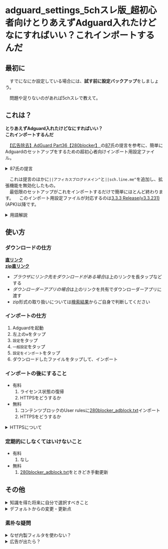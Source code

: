 # adguard_settings_5chスレ版_超初心者向けとりあえずAdguard入れたけどなにすればいい？これインポートするんだ

## 最初に
　すでになにか設定している場合には、**試す前に設定バックアップ**をしましょう。

　問題や足りないのがあれば5chスレで教えて。

## これは？
**とりあえずAdguard入れたけどなにすればいい？**  
**これインポートするんだ**

　[【広告除去】AdGuard Part36【280blocker】 ](https://egg.5ch.net/test/read.cgi/android/1585413705/)の[87](https://egg.5ch.net/test/read.cgi/android/1585413705/87)氏の提言を参考に、簡単にAdguardのセットアップをするための超初心者向けインポート用設定ファイル。
<details>
<summary>87氏の提言</summary>

> もう面倒だから最新版にして、280とDNSオン(280ドメイン)だけで使ってる  
> 何時までも旧バージョンに拘っても新機能や性能改善などでいつかはバージョンアップすることになるから
</details>

　これは提言のほかに`||アフィカスブログドメイン^`と`||sch.line.me^`を追加し、拡張機能を無効化したもの。  
　最低限のセットアップがこれをインポートするだけで簡単にほとんど終わります。
　このインポート用設定ファイルが対応するのは[3.3.3 Release(v3.3.231)](https://github.com/AdguardTeam/AdguardForAndroid/releases/download/v3.3.231/adguard-3.3.3-release.apk)(APK)以降です。
<details>
<summary>用語解説</summary>

- `||アフィカスブログドメイン^`  
	　5chスレに[Adguardアフィリエイトプログラム](https://aff.adguard.com/en/welcome.html)リンクやブログリンクを貼る荒らしのブログ。  
	　ブログドメインは`adsoku[.]blogspot[.]com`。
- `||sch.line.me^`  
	　[LINEアプリ](https://play.google.com/store/apps/details?id=jp.naver.line.android)のトークリストにある広告ドメイン。  
	　有料ならコンテンツブロックのUser rulesに`||sch.line.me^$app=jp.naver.line.android`を追加してもOK。  
	　DNSユーザーフィルタに追加しているのは慣習。（無料向け）
- 最低限のセットアップ  
	　異論多数。  
	　内製フィルタを使うべきだ、外部フィルタを使うべきだ、HTTPSは、DNSは、と異論多数。  
	　それは初心者や初心者を脱する人向けと割り切り、**超初心者**が必要最低限のセットアップを素早く簡単にできることを目的にしてます。
</details>

## 使い方

### ダウンロードの仕方
**[直リンク](https://github.com/ag-nanashi/adguard_settings-json-For-super-beginners-at-5ch/raw/master/adguard_settings_3.3.3%28v3.3.231%29%E4%BB%A5%E9%99%8D%E7%94%A8_5ch%E3%82%B9%E3%83%AC%E7%89%88_%E8%B6%85%E5%88%9D%E5%BF%83%E8%80%85%E5%90%91%E3%81%91%E3%81%A8%E3%82%8A%E3%81%82%E3%81%88%E3%81%9AAdguard%E5%85%A5%E3%82%8C%E3%81%9F%E3%81%91%E3%81%A9%E3%81%AA%E3%81%AB%E3%81%99%E3%82%8C%E3%81%B0%E3%81%84%E3%81%84%EF%BC%9F%E3%81%93%E3%82%8C%E3%82%A4%E3%83%B3%E3%83%9D%E3%83%BC%E3%83%88%E3%81%99%E3%82%8B%E3%82%93%E3%81%A0.json)**  
**[zip直リンク](https://github.com/ag-nanashi/adguard_settings-json-For-super-beginners-at-5ch/blob/master/adguard_settings_3.3.3%28v3.3.231%29%E4%BB%A5%E9%99%8D%E7%94%A8_5ch%E3%82%B9%E3%83%AC%E7%89%88_%E8%B6%85%E5%88%9D%E5%BF%83%E8%80%85%E5%90%91%E3%81%91%E3%81%A8%E3%82%8A%E3%81%82%E3%81%88%E3%81%9AAdguard%E5%85%A5%E3%82%8C%E3%81%9F%E3%81%91%E3%81%A9%E3%81%AA%E3%81%AB%E3%81%99%E3%82%8C%E3%81%B0%E3%81%84%E3%81%84%EF%BC%9F%E3%81%93%E3%82%8C%E3%82%A4%E3%83%B3%E3%83%9D%E3%83%BC%E3%83%88%E3%81%99%E3%82%8B%E3%82%93%E3%81%A0.zip?raw=true)**
- *ブラウザにリンク先をダウンロードがある場合*は上のリンクを長タップなどする
- *ダウンローダーアプリの場合*は上のリンクを共有でダウンローダーアプリに渡す
- zip形式の取り扱いについては[検索結果](https://www.google.co.jp/search?tbs=qdr:m6&q=%22android%22%20AND%20%22zip%22%20AND%20%22%E8%A7%A3%E5%87%8D%22%20AND%20%22%E6%96%B9%E6%B3%95%22%20OR%20%22%E3%82%84%E3%82%8A%E6%96%B9%22%20OR%20%22%E3%81%8A%E3%81%99%E3%81%99%E3%82%81%22)からご自身で判断してください

### インポートの仕方
1. Adguardを起動
1. 左上の`≡`をタップ
1. `設定`をタップ
1. `一般設定`をタップ
1. `設定をインポート`をタップ
1. ダウンロードしたファイルをタップして、インポート

### インポートの後にすること
- 有料
	1. ライセンス状態の復帰
	1. HTTPSをどうするか
- 無料
	1. コンテンツブロックのUser rulesに[280blocker_adblock.txt](https://280blocker.net/files/280blocker_domain_ag.txt)インポート
	1. HTTPSをどうするか

<details>
<summary>HTTPSについて</summary>

　HTTPSについては、[HTTPSフィルタリングについて](https://wikiwiki.jp/nanj-adguard/HTTPS%E3%83%95%E3%82%A3%E3%83%AB%E3%82%BF%E3%83%AA%E3%83%B3%E3%82%B0%E3%81%AB%E3%81%A4%E3%81%84%E3%81%A6)を読んでご自身で判断してください。  
　[HTTPSフィルタリングについて](https://wikiwiki.jp/nanj-adguard/HTTPS%E3%83%95%E3%82%A3%E3%83%AB%E3%82%BF%E3%83%AA%E3%83%B3%E3%82%B0%E3%81%AB%E3%81%A4%E3%81%84%E3%81%A6)が正しいか誤りかもご自身で判断してください。  
　なお`HTTPSフィルタリング`を有効にしない場合は広告が漏れます。  
　また使用する[280blocker](https://280blocker.net/)のフィルタは`HTTPSフィルタリング`の有効が前提です。
</details>

### 定期的にしなくてはいけないこと

- 有料
	1. なし
- 無料
	1. [280blocker_adblock.txt](https://280blocker.net/files/280blocker_domain_ag.txt)をときどき手動更新

## その他

<details>
<summary>知識を得た将来に自分で選択すべきこと</summary>

### 知識を得た将来に自分で選択すべきこと
- 有料
	1. フィルタの選択
	1. ステルスを使うかどうか
	1. 拡張機能を使うかどうか
- 無料
	1. 有料にするかどうか
</details>

<details>
<summary>デフォルトからの変更・更新点</summary>

### デフォルトからの変更・更新点

#### 変更したもの
- コンテンツ
	1. 内製フィルタ（Adguard公式が用意したフィルタ）の無効化
- DNS
	1. 有効化
	1. `AdGuard 簡易ドメインフィルタ`の無効化
- その他
	1. 拡張機能の無効化

#### 追加したもの
- コンテンツ: カスタムフィルタ
	1. `https://280blocker.net/files/280blocker_adblock.txt`
- コンテンツ: ユーザールール
	1. インポート履歴に`https://280blocker.net/files/280blocker_adblock.txt`
- DNS
	1. `||アフィカスブログドメイン^`
	1. `||sch.line.me^`
	1. `https://280blocker.net/files/280blocker_domain_ag.txt`

#### 追加したもの（デフォルト無効）
　著名なフィルタを登録しています。  
　スレで紹介された中で継続してメンテナンスされているか現在も有効な中から独断と偏見で選び登録しています。  
　これらは登録していますが**有効化していません**。  
　のちのちフィルタを追加する手間を省くために登録だけしてあります。

- コンテンツ
	1. [たまごフィルタ](https://raw.githubusercontent.com/eEIi0A5L/adblock_filter/master/tamago_filter.txt)
	1. [豆腐フィルタ](https://raw.githubusercontent.com/tofukko/filter/master/Adblock_Plus_list.txt)
	1. [もちフィルタ](https://raw.githubusercontent.com/eEIi0A5L/adblock_filter/master/mochi_filter.txt)
	1. [なんJ改修フィルター](https://raw.githubusercontent.com/nanj-adguard2/nanj-kaishuu-filter/master/nanj-kaishuu-filter.txt)  
	信頼するフィルタ: **有効**
	1. [なんJ拡張フィルター：一般ルール](https://raw.githubusercontent.com/nanj-adguard2/nanj-kakuchou-filter/master/supplement-rules.txt)  
	信頼するフィルタ: **有効**
	1. [なんJ拡張フィルター：Paranoidルール](https://raw.githubusercontent.com/nanj-adguard2/nanj-kakuchou-filter/master/paranoid-rules.txt)  
	信頼するフィルタ: **有効**
	1. [chmate0.8.10.62ブロックルール<有料専用版>](https://pastebin.com/raw/RbfDWJMx)
	1. [AdGuard Japanese Mobile Site Filter FA-FA(仮)](https://raw.githubusercontent.com/sa-ki13/jmsf/master/japanese_mobile_site_filter.txt)
	1. [対AdGuard Affiliate Program2](https://pastebin.com/raw/LBCYrHdJ)  
	信頼するフィルタ: **有効**
- DNS
	1. [ABP版: 280blocker for japanese mobile site](https://280blocker.net/files/280blocker_adblock.txt)
	1. [hosts2ch - Japanese mobile ad servers only](https://sites.google.com/site/hosts2ch/ja)
	1. [なんJ改修DNSフィルター](https://raw.githubusercontent.com/nanj-adguard2/nanj-kaishuu-filter/master/nanj-kaishuu-dns-filter.txt)
	1. [なんJ拡張フィルター：DNSルール](https://raw.githubusercontent.com/nanj-adguard2/nanj-kakuchou-filter/master/DNS-rules.txt)
	1. [chmate0.8.10.62ブロックルール<有料専用版>](https://pastebin.com/raw/RbfDWJMx)
	1. [chmate0.8.10.62ブロックルール<無料専用版>](https://pastebin.com/raw/vHRJk5xD)
</details>

### 素朴な疑問

<details>
<summary>なぜ内製フィルタを使わない？</summary>

#### なぜ内製フィルタを使わない？
　**超初心者**には英語が前提になるAdguardサポートとのコミュニケーションはむずかしいです。  
　[280](https://280blocker.net/)氏なら日本語でやりとりできます。

　あと一番はスレの昔からの慣習。
</details>

<details>
<summary>広告が出たら？</summary>

#### 広告が出たら？
　`HTTPSフィルタリング`を有効にしない場合は広告が漏れます。  
　また使用する[280blocker](https://280blocker.net/)のフィルタは`HTTPSフィルタリング`の有効が前提です。

　`HTTPSフィルタリング`を有効にしているのに広告が出たら、[消えない広告・連絡について](https://280blocker.net/checkblock/)を開き、「広告ブロックアプリの動作チェック」を確認してから、「広告の報告」を経由して[280](https://280blocker.net/)氏に報告してください。  
　もしくはスレで相談しましょう。
</details>


